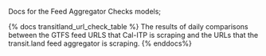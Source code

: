 Docs for the Feed Aggregator Checks models;

{% docs transitland_url_check_table %}
The results of daily comparisons between the GTFS feed URLS that Cal-ITP is scraping and the URLs that the transit.land feed aggregator is scraping.
{% enddocs%}
